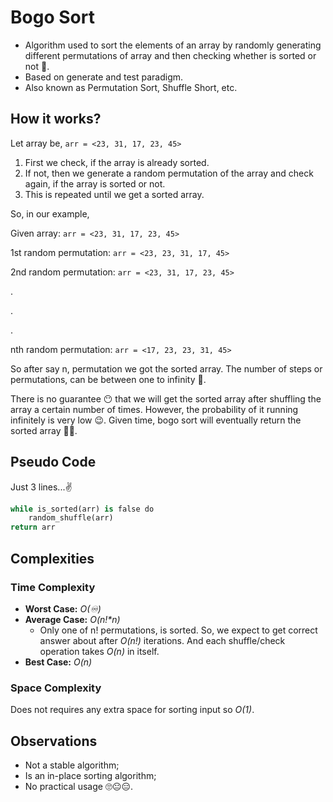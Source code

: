 # Bogo Sort

- Algorithm used to sort the elements of an array by randomly generating different permutations of array and then checking whether is sorted or not 🥲.
- Based on generate and test paradigm.
- Also known as Permutation Sort, Shuffle Short, etc.

## How it works?

Let array be,
`arr = <23, 31, 17, 23, 45>`

1. First we check, if the array is already sorted.
2. If not, then we generate a random permutation of the array and check again, if the array is sorted or not.
3. This is repeated until we get a sorted array.

So, in our example,

Given array:            `arr = <23, 31, 17, 23, 45>`

1st random permutation:  `arr = <23, 23, 31, 17, 45>`

2nd random permutation:  `arr = <23, 31, 17, 23, 45>`

.

.

.

nth random permutation:  `arr = <17, 23, 23, 31, 45>`

So after say n, permutation we got the sorted array. The number of steps or permutations, can be between one to infinity 😬.

There is no guarantee 😶 that we will get the sorted array after shuffling the array a certain number of times. However, the probability of it running infinitely is very low 😉. Given time, bogo sort will eventually return the sorted array 🤷‍♂️.

## Pseudo Code

Just 3 lines...✌️

```python
while is_sorted(arr) is false do
    random_shuffle(arr)
return arr
```

## Complexities

### Time Complexity

- **Worst Case:** _O(♾️)_
- **Average Case:** _O(n!*n)_
  - Only one of n! permutations, is sorted. So, we expect to get correct answer about after _O(n!)_ iterations. And each shuffle/check operation takes _O(n)_ in itself.
- **Best Case:** _O(n)_

### Space Complexity

Does not requires any extra space for sorting input so _O(1)_.

## Observations

- Not a stable algorithm;
- Is an in-place sorting algorithm;
- No practical usage 🙄😐😑.
